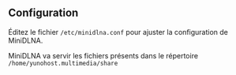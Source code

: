 ## Configuration

Éditez le fichier `/etc/minidlna.conf` pour ajuster la configuration de MiniDLNA.

MiniDLNA va servir les fichiers présents dans le répertoire `/home/yunohost.multimedia/share`